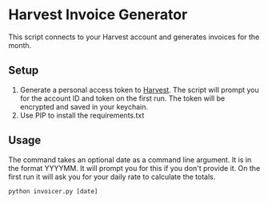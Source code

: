 # Harvest Invoice Generator

This script connects to your Harvest account and generates invoices for the month.

## Setup
1. Generate a personal access token to [Harvest](https://id.getharvest.com/developers).
The script will prompt you for the account ID and token on the first run.
The token will be encrypted and saved in your keychain.
2. Use PIP to install the requirements.txt

## Usage
The command takes an optional date as a command line argument.  It is in the format YYYYMM.
It will prompt you for this if you don't provide it.  On the first run it will ask you for
your daily rate to calculate the totals.

    python invoicer.py [date]
